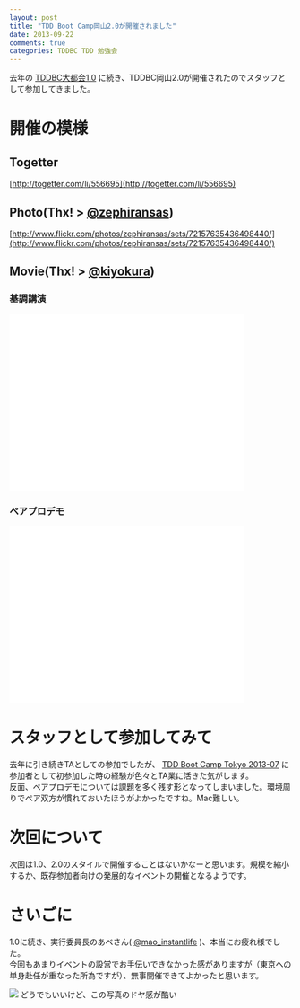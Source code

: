 ```yaml
---
layout: post
title: "TDD Boot Camp岡山2.0が開催されました"
date: 2013-09-22
comments: true
categories: TDDBC TDD 勉強会  
---
```


去年の [TDDBC大都会1.0](http://shizone.github.io/blog/2012/08/26/tddbcgang-shan-gakai-cui-saremasita/) に続き、TDDBC岡山2.0が開催されたのでスタッフとして参加してきました。

# 開催の模様

## Togetter
[http://togetter.com/li/556695](http://togetter.com/li/556695)

## Photo(Thx! > [@zephiransas](https://twitter.com/zephiransas))
[http://www.flickr.com/photos/zephiransas/sets/72157635436498440/](http://www.flickr.com/photos/zephiransas/sets/72157635436498440/)

## Movie(Thx! > [@kiyokura](https://twitter.com/kiyokura))
### 基調講演
<iframe width="420" height="315" src="//www.youtube.com/embed/lLdA4cO_mag" frameborder="0" allowfullscreen></iframe>

### ペアプロデモ
<iframe width="420" height="315" src="//www.youtube.com/embed/lkmDNORcRPU" frameborder="0" allowfullscreen></iframe>

# スタッフとして参加してみて

去年に引き続きTAとしての参加でしたが、 [TDD Boot Camp Tokyo 2013-07](http://tddbc.doorkeeper.jp/events/4663) に参加者として初参加した時の経験が色々とTA業に活きた気がします。  
反面、ペアプロデモについては課題を多く残す形となってしまいました。環境周りでペア双方が慣れておいたほうがよかったですね。Mac難しい。

# 次回について

次回は1.0、2.0のスタイルで開催することはないかなーと思います。規模を縮小するか、既存参加者向けの発展的なイベントの開催となるようです。

# さいごに

1.0に続き、実行委員長のあべさん( [@mao_instantlife](https://twitter.com/mao_instantlife) )、本当にお疲れ様でした。  
今回もあまりイベントの設営でお手伝いできなかった感がありますが（東京への単身赴任が重なった所為ですが）、無事開催できてよかったと思います。

<img src="http://farm8.staticflickr.com/7448/9701412230_1c15c193cf_c.jpg"/>
どうでもいいけど、この写真のドヤ感が酷い

